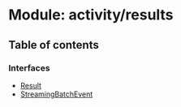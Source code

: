 # Module: activity/results

## Table of contents

### Interfaces

- [Result](../interfaces/activity_results.Result.md)
- [StreamingBatchEvent](../interfaces/activity_results.StreamingBatchEvent.md)
